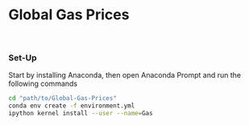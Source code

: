 # Global Gas Prices

<br>
 
### Set-Up

Start by installing Anaconda, then open Anaconda Prompt and run the following commands
```bash
cd "path/to/Global-Gas-Prices"
conda env create -f environment.yml
ipython kernel install --user --name=Gas
```